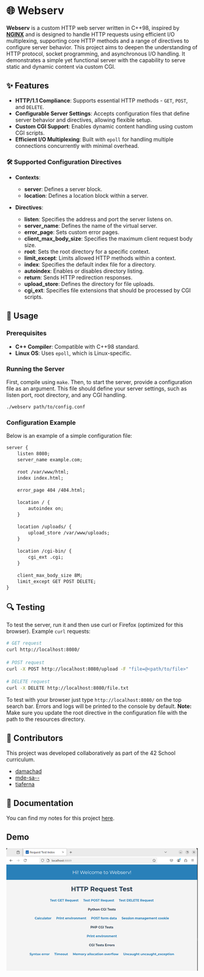 # 🌐 Webserv

**Webserv** is a custom HTTP web server written in C++98, inspired by [**NGINX**](https://nginx.org/en/) and is designed to handle HTTP requests using efficient I/O multiplexing, supporting core HTTP methods and a range of directives to configure server behavior. This project aims to deepen the understanding of HTTP protocol, socket programming, and asynchronous I/O handling. It demonstrates a simple yet functional server with the capability to serve static and dynamic content via custom CGI.

## ✨ Features

- **HTTP/1.1 Compliance**: Supports essential HTTP methods - `GET`, `POST`, and `DELETE`.
- **Configurable Server Settings**: Accepts configuration files that define server behavior and directives, allowing flexible setup.
- **Custom CGI Support**: Enables dynamic content handling using custom CGI scripts.
- **Efficient I/O Multiplexing**: Built with `epoll` for handling multiple connections concurrently with minimal overhead.
  
### 🛠 Supported Configuration Directives

- **Contexts**:
  - **server**: Defines a server block.
  - **location**: Defines a location block within a server.

- **Directives**:
  - **listen**: Specifies the address and port the server listens on.
  - **server_name**: Defines the name of the virtual server.
  - **error_page**: Sets custom error pages.
  - **client_max_body_size**: Specifies the maximum client request body size.
  - **root**: Sets the root directory for a specific context.
  - **limit_except**: Limits allowed HTTP methods within a context.
  - **index**: Specifies the default index file for a directory.
  - **autoindex**: Enables or disables directory listing.
  - **return**: Sends HTTP redirection responses.
  - **upload_store**: Defines the directory for file uploads.
  - **cgi_ext**: Specifies file extensions that should be processed by CGI scripts.

## 🚀 Usage

### Prerequisites

- **C++ Compiler**: Compatible with C++98 standard.
- **Linux OS**: Uses `epoll`, which is Linux-specific.

### Running the Server
First, compile using `make`. Then, to start the server, provide a configuration file as an argument. This file should define your server settings, such as listen port, root directory, and any CGI handling.
```bash
./webserv path/to/config.conf
```
### Configuration Example
Below is an example of a simple configuration file:
```nginx
server {
    listen 8080;
    server_name example.com;

    root /var/www/html;
    index index.html;

    error_page 404 /404.html;

    location / {
        autoindex on;
    }

    location /uploads/ {
        upload_store /var/www/uploads;
    }

    location /cgi-bin/ {
        cgi_ext .cgi;
    }

    client_max_body_size 8M;
    limit_except GET POST DELETE;
}
```

## 🔍 Testing
To test the server, run it and then use curl or Firefox (optimized for this browser). Example `curl` requests:
```bash
# GET request
curl http://localhost:8080/

# POST request
curl -X POST http://localhost:8080/upload -F "file=@<path/to/file>"

# DELETE request
curl -X DELETE http://localhost:8080/file.txt
```
To test with your browser just type `http://localhost:8080/` on the top search bar.
Errors and logs will be printed to the console by default.
**Note:** Make sure you update the root directive in the configuration file with the path to the resources directory.

## 👥 Contributors

This project was developed collaboratively as part of the 42 School curriculum.

- [damachad](https://github.com/damachad)
- [mde-sa--](https://github.com/miguelsrmv)
- [tiaferna](https://github.com/TiagoMartins14)

## 📝 Documentation 
You can find my notes for this project [here](https://spicy-dirigible-2b6.notion.site/Webserver-2b27a84f4c5841dd80fb25229912e953?pvs=4).

## Demo

![webserv_demo](webserv_demo.png)
